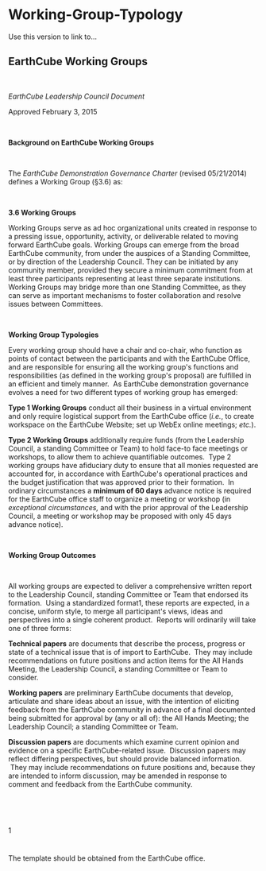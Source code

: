 # Working-Group-Typology

Use this version to link to...

## EarthCube Working Groups

&nbsp;

_EarthCube Leadership Council Document_

Approved February 3, 2015

&nbsp;

**Background on EarthCube Working Groups**

&nbsp;

The _EarthCube Demonstration Governance Charter_ (revised 05/21/2014) defines a Working Group (§3.6) as:

&nbsp;

**3.6 Working Groups**

Working Groups serve as ad hoc organizational units created in response to a pressing issue, opportunity, activity, or deliverable related to moving forward EarthCube goals. Working Groups can emerge from the broad EarthCube community, from under the auspices of a Standing Committee, or by direction of the Leadership Council. They can be initiated by any community member, provided they secure a minimum commitment from at least three participants representing at least three separate institutions. Working Groups may bridge more than one Standing Committee, as they can serve as important mechanisms to foster collaboration and resolve issues between Committees.

&nbsp;

**Working Group Typologies**

Every working group should have a chair and co-chair, who function as points of contact between the participants and with the EarthCube Office, and are responsible for ensuring all the working group's functions and responsibilities (as defined in the working group's proposal) are fulfilled in an efficient and timely manner. &nbsp;As EarthCube demonstration governance evolves a need for two different types of working group has emerged:

**Type 1 Working Groups** conduct all their business in a virtual environment and only require logistical support from the EarthCube office (_i.e._, to create workspace on the EarthCube Website; set up WebEx online meetings; _etc._).

**Type 2 Working Groups** additionally require funds (from the Leadership Council, a standing Committee or Team) to hold face-to face meetings or workshops, to allow them to achieve quantifiable outcomes. &nbsp;Type 2 working groups have afiduciary duty to ensure that all monies requested are accounted for, in accordance with EarthCube's operational practices and the budget justification that was approved prior to their formation. &nbsp;In ordinary circumstances a **minimum of 60 days** advance notice is required for the EarthCube office staff to organize a meeting or workshop (in _exceptional circumstances,_ and with the prior approval of the Leadership Council, a meeting or workshop may be proposed with only 45 days advance notice).

&nbsp;

**Working Group Outcomes**

&nbsp;

All working groups are expected to deliver a comprehensive written report to the Leadership Council, standing Committee or Team that endorsed its formation. &nbsp;Using a standardized format1, these reports are expected, in a concise, uniform style, to merge all participant's views, ideas and perspectives into a single coherent product. &nbsp;Reports will ordinarily will take one of three forms:

**Technical papers** are documents that describe the process, progress or state of a technical issue that is of import to EarthCube. &nbsp;They may include recommendations on future positions and action items for the All Hands Meeting, the Leadership Council, a standing Committee or Team to consider.

**Working papers** are preliminary EarthCube documents that develop, articulate and share ideas about an issue, with the intention of eliciting feedback from the EarthCube community in advance of a final documented being submitted for approval by (any or all of): the All Hands Meeting; the Leadership Council; a standing Committee or Team.

**Discussion papers** are documents which examine current opinion and evidence on a specific EarthCube-related issue. &nbsp;Discussion papers may reflect differing perspectives, but should provide balanced information. &nbsp;They may include recommendations on future positions and, because they are intended to inform discussion, may be amended in response to comment and feedback from the EarthCube community.

&nbsp;

&nbsp;

1

# 
 The template should be obtained from the EarthCube office.
